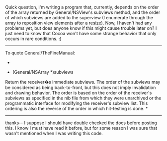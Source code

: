 

Quick question, I'm writing a program that, currently, depends on the order of the array returned by General/NSView's subviews method, and the order of which subviews are added to the superview (I enumerate through the array to reposition view elements after a resize). Now, I haven't had any problems yet, but does anyone know if this might cause trouble later on? I just need to know that Cocoa won't have some strange behavior that only occurs in rare conditions. :)

----

To quote General/TheFineManual:

*
- (General/NSArray *)subviews

Return the receiver�s immediate subviews. The order of the subviews may be considered as being back-to-front, but this does not imply invalidation and drawing behavior. The order is based on the order of the receiver's subviews as specified in the nib file from which they were unarchived or the programmatic interface for modifying the receiver's subview list. This ordering is also the reverse of the order in which hit-testing is done.
*

----

thanks-- I suppose I should have double checked the docs before posting this. I know I must have read it before, but for some reason I was sure that wasn't mentioned when I was writing this code.